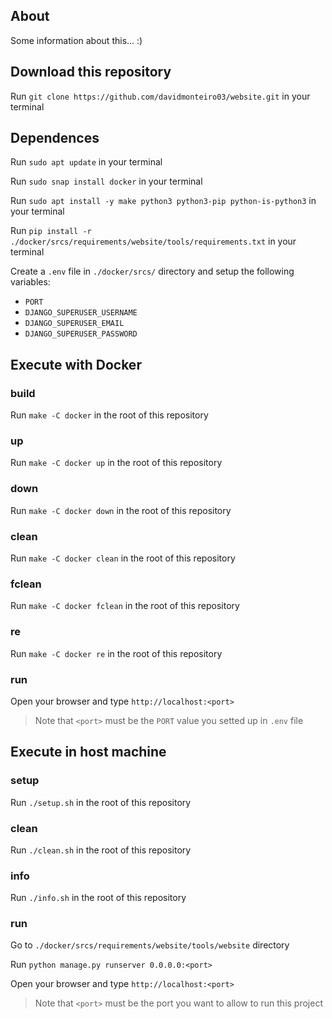## About
<p>

Some information about this... :)

</p>

## Download this repository
<p>

Run `git clone https://github.com/davidmonteiro03/website.git` in your terminal

</p>

## Dependences
<p>

Run `sudo apt update` in your terminal

</p>
<p>

Run `sudo snap install docker` in your terminal

</p>
<p>

Run `sudo apt install -y make python3 python3-pip python-is-python3` in your terminal

</p>
<p>

Run `pip install -r ./docker/srcs/requirements/website/tools/requirements.txt` in your terminal

</p>
<p>

Create a `.env` file in `./docker/srcs/` directory and setup the following variables:
- `PORT`
- `DJANGO_SUPERUSER_USERNAME`
- `DJANGO_SUPERUSER_EMAIL`
- `DJANGO_SUPERUSER_PASSWORD`

</p>

## Execute with Docker
### build
<p>

Run `make -C docker` in the root of this repository

</p>

### up
<p>

Run `make -C docker up` in the root of this repository

</p>

### down
<p>

Run `make -C docker down` in the root of this repository

</p>

### clean
<p>

Run `make -C docker clean` in the root of this repository

</p>

### fclean
<p>

Run `make -C docker fclean` in the root of this repository

</p>

### re
<p>

Run `make -C docker re` in the root of this repository

</p>

### run
<p>

Open your browser and type `http://localhost:<port>`
> Note that `<port>` must be the `PORT` value you setted up in `.env` file

</p>

## Execute in host machine
### setup
<p>

Run `./setup.sh` in the root of this repository

</p>

### clean
<p>

Run `./clean.sh` in the root of this repository

</p>

### info
<p>

Run `./info.sh` in the root of this repository

</p>

### run
<p>

Go to `./docker/srcs/requirements/website/tools/website` directory

</p>
<p>

Run `python manage.py runserver 0.0.0.0:<port>`

</p>
<p>

Open your browser and type `http://localhost:<port>`
> Note that `<port>` must be the port you want to allow to run this project

</p>
